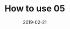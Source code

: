 ---
title: How to use 05
display: home
image: /night.jpg
date: 2019-02-21
categories:
  - blog
  - theme
---